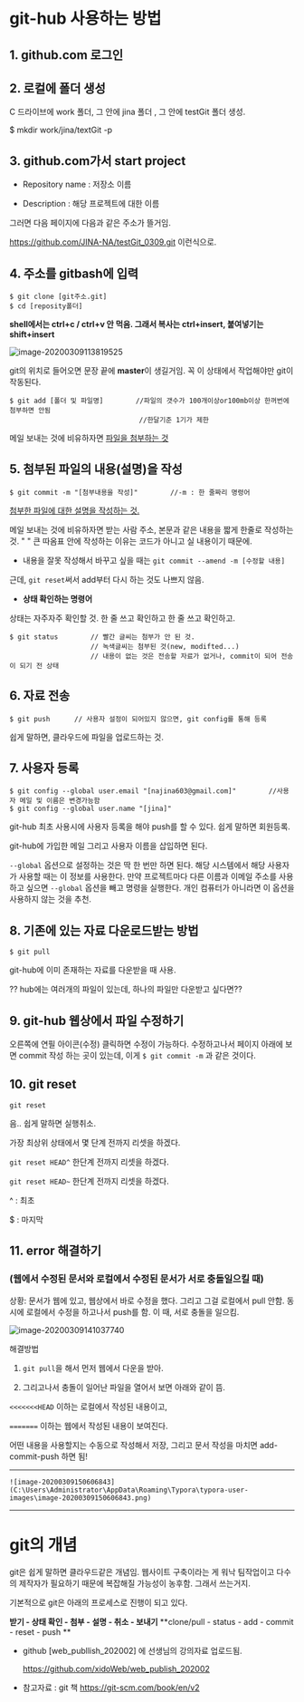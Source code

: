 # git-hub 사용하는 방법

## 1. github.com 로그인
## 2. 로컬에 폴더 생성

C 드라이브에 work 폴더, 그 안에 jina 폴더 , 그 안에 testGit 폴더 생성.

$ mkdir work/jina/textGit -p

## 3. github.com가서 start project

- Repository name : 저장소 이름

- Description : 해당 프로젝트에 대한 이름

그러면 다음 페이지에 다음과 같은 주소가 뜰거임. 

https://github.com/JINA-NA/testGit_0309.git 이런식으로.  

## 4. 주소를 gitbash에 입력

```
$ git clone [git주소.git]
$ cd [reposity폴더]
```

**shell에서는 ctrl+c / ctrl+v 안 먹음.  그래서 복사는 ctrl+insert, 붙여넣기는 shift+insert**



![image-20200309113819525](C:\Users\Administrator\AppData\Roaming\Typora\typora-user-images\image-20200309113819525.png)

git의 위치로 들어오면 문장 끝에 **master**이 생길거임. 꼭 이 상태에서 작업해야만 git이 작동된다.



``` 
$ git add [폴더 및 파일명]		//파일의 갯수가 100개이상or100mb이상 한꺼번에 첨부하면 안됨 
								//한달기준 1기가 제한
```

메일 보내는 것에 비유하자면 <ins>파일을 첨부하는 것</ins>



## 5. 첨부된 파일의 내용(설명)을 작성

```
$ git commit -m "[첨부내용을 작성]"		//-m : 한 줄짜리 명령어
```

<ins>첨부한 파일에 대한 설명을 작성하는 것. </ins>

메일 보내는 것에 비유하자면 받는 사람 주소, 본문과 같은 내용을 짧게  한줄로 작성하는 것.
" " 큰 따옴표 안에 작성하는 이유는 코드가 아니고 실 내용이기 때문에.

- 내용을  잘못 작성해서 바꾸고 싶을 때는 ```git commit --amend -m [수정할 내용]```

근데, ```git reset```써서 add부터 다시 하는 것도 나쁘지 않음.



- **상태 확인하는 명령어**

상태는 자주자주 확인할 것. 한 줄 쓰고 확인하고  한 줄 쓰고 확인하고.

```
$ git status		// 빨간 글씨는 첨부가 안 된 것.
					// 녹색글씨는 첨부된 것(new, modifted...)
			 		// 내용이 없는 것은 전송할 자료가 없거나, commit이 되어 전송이 되기 전 상태
```



## 6. 자료 전송

```
$ git push		// 사용자 설정이 되어있지 않으면, git config를 통해 등록
```

쉽게 말하면, 클라우드에 파일을 업로드하는 것.



## 7. 사용자 등록

```
$ git config --global user.email "[najina603@gmail.com]"		//사용자 메일 및 이름은 변경가능함
$ git config --global user.name "[jina]"
```

git-hub 최초 사용시에 사용자 등록을 해야 push를 할 수 있다. 쉽게 말하면 회원등록.

git-hub에 가입한 메일 그리고 사용자 이름을 삽입하면 된다.

 `--global` 옵션으로 설정하는 것은 딱 한 번만 하면 된다. 해당 시스템에서 해당 사용자가 사용할 때는 이 정보를 사용한다. 만약 프로젝트마다 다른 이름과 이메일 주소를 사용하고 싶으면 `--global` 옵션을 빼고 명령을 실행한다. 개인 컴퓨터가 아니라면 이 옵션을 사용하지 않는 것을 추천.



## 8. 기존에 있는 자료 다운로드받는 방법

```
$ git pull
```

git-hub에 이미 존재하는 자료를 다운받을 때 사용.

?? hub에는 여러개의 파일이 있는데, 하나의 파일만 다운받고 싶다면??



## 9. git-hub 웹상에서 파일 수정하기

오른쪽에 연필 아이콘(수정) 클릭하면 수정이 가능하다. 수정하고나서 페이지 아래에 보면 commit 작성 하는 곳이 있는데, 이게 ```$ git commit -m``` 과 같은 것이다. 



## 10. git reset

```
git reset
```

음.. 쉽게 말하면 실행취소.

가장 최상위 상태에서 몇 단계 전까지 리셋을 하겠다.

```git reset HEAD^```  한단계 전까지 리셋을 하겠다.

```git reset HEAD~``` 한단계 전까지 리셋을 하겠다.

^ : 최초

$ : 마지막



## 11. error 해결하기

### (웹에서 수정된 문서와 로컬에서 수정된 문서가 서로 충돌일으킬 때)

상황: 문서가 웹에 있고, 웹상에서 바로 수정을 했다. 그리고 그걸 로컬에서 pull 안함.
동시에 로컬에서 수정을 하고나서 push를 함.
이 때, 서로 충돌을 일으킴.

![image-20200309141037740](C:\Users\Administrator\AppData\Roaming\Typora\typora-user-images\image-20200309141037740.png)

해결방법

1.  ```git pull```을 해서 먼저 웹에서 다운을 받아.

2.  그리고나서 충돌이 일어난 파일을 열어서 보면 아래와 같이 뜸.

   `<<<<<<<HEAD` 이하는 로컬에서 작성된 내용이고,

   `=======` 이하는  웹에서 작성된 내용이 보여진다.

   어떤 내용을 사용할지는 수동으로 작성해서 저장, 그리고 문서 작성을 마치면 add-commit-push 하면 됨!

   ---

    ![image-20200309150606843](C:\Users\Administrator\AppData\Roaming\Typora\typora-user-images\image-20200309150606843.png)

   ---



###  

# **git의 개념**

git은 쉽게 말하면 클라우드같은 개념임. 웹사이트 구축이라는 게 워낙 팀작업이고 다수의 제작자가 필요하기 때문에 복잡해질 가능성이 농후함. 그래서 쓰는거지.

기본적으로 git은 아래의 프로세스로 진행이 되고 있다.

**받기 - 상태 확인 - 첨부 - 설명 - 취소 - 보내기**
**clone/pull - status - add - commit - reset - push **





- github [web_publlish_202002] 에 선생님의 강의자료 업로드됨.

  https://github.com/xidoWeb/web_publish_202002

- 참고자료 : git 책 https://git-scm.com/book/en/v2



